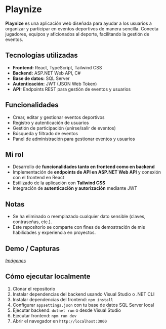 # Playnize

**Playnize** es una aplicación web diseñada para ayudar a los usuarios a organizar y participar en eventos deportivos de manera sencilla. Conecta jugadores, equipos y aficionados al deporte, facilitando la gestión de eventos.

## Tecnologías utilizadas
- **Frontend:** React, TypeScript, Tailwind CSS
- **Backend:** ASP.NET Web API, C#
- **Base de datos:** SQL Server
- **Autenticación:** JWT (JSON Web Token)
- **API:** Endpoints REST para gestión de eventos y usuarios

## Funcionalidades
- Crear, editar y gestionar eventos deportivos
- Registro y autenticación de usuarios
- Gestión de participación (unirse/salir de eventos)
- Búsqueda y filtrado de eventos
- Panel de administración para gestionar eventos y usuarios

## Mi rol
- Desarrollo de **funcionalidades tanto en frontend como en backend**
- Implementación de **endpoints de API en ASP.NET Web API** y conexión con el frontend en React
- Estilizado de la aplicación con **Tailwind CSS**
- Integración de **autenticación y autorización** mediante JWT

## Notas
- Se ha eliminado o reemplazado cualquier dato sensible (claves, contraseñas, etc.).
- Este repositorio se comparte con fines de demostración de mis habilidades y experiencia en proyectos.

## Demo / Capturas
*[Imágenes](https://www.linkedin.com/posts/david-l%C3%B3pez-mirasierra-680b4a343_avanzando-con-playnize-estoy-desarrollando-activity-7362610929299038208-oUB4?utm_source=share&utm_medium=member_desktop&rcm=ACoAAFYh_0ABY2GDyBJP9Xne9_e9Te4TB0f5Br0)*

## Cómo ejecutar localmente
1. Clonar el repositorio
2. Instalar dependencias del backend usando Visual Studio o .NET CLI
3. Instalar dependencias del frontend: `npm install`
4. Configurar `appsettings.json` con tu base de datos SQL Server local
5. Ejecutar backend: `dotnet run` o desde Visual Studio
6. Ejecutar frontend: `npm run dev`
7. Abrir el navegador en `http://localhost:3000`
